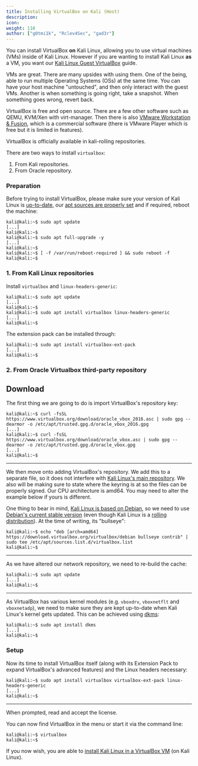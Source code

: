 ```yaml
---
title: Installing VirtualBox on Kali (Host)
description:
icon:
weight: 110
author: ["g0tmi1k", "Rclev4Sec", "gad3r"]
---
```


You can install VirtualBox **on** Kali Linux, allowing you to use virtual machines (VMs) inside of Kali Linux. However if you are wanting to install Kali Linux **as** a VM, you want our [Kali Linux Guest VirtualBox](/docs/virtualization/install-virtualbox-guest-vm/) guide.

VMs are great. There are many upsides with using them. One of the being, able to run multiple Operating Systems (OSs) at the same time. You can have your host machine "untouched", and then only interact with the guest VMs. Another is when something is going right, take a snapshot. When something goes wrong, revert back.

VirtualBox is free and open source. There are a few other software such as QEMU, KVM/Xen with virt-manager. Then there is also [VMware Workstation & Fusion](/docs/virtualization/install-vmware-host/), which is a commercial software (there is VMware Player which is free but it is limited in features).

VirtualBox is officially available in kali-rolling repositories. 

There are two ways to install `virtualbox`:

1. From Kali repositories.
2. From Oracle repository.

### Preparation

Before trying to install VirtualBox, please make sure your version of Kali Linux is [up-to-date](/docs/general-use/updating-kali/), our [apt sources are properly set](/docs/general-use/kali-linux-sources-list-repositories/#default-network-repository-value) and if required, reboot the machine:

```console
kali@kali:~$ sudo apt update
[...]
kali@kali:~$
kali@kali:~$ sudo apt full-upgrade -y
[...]
kali@kali:~$
kali@kali:~$ [ -f /var/run/reboot-required ] && sudo reboot -f
kali@kali:~$
```
### 1. From Kali Linux repositories

Install `virtualbox` and `linux-headers-generic`:

```console
kali@kali:~$ sudo apt update
[...]
kali@kali:~$
kali@kali:~$ sudo apt install virtualbox linux-headers-generic
[...]
kali@kali:~$
```
The extension pack can be installed through:

```console
kali@kali:~$ sudo apt install virtualbox-ext-pack
[...]
kali@kali:~$
```

### 2. From Oracle Virtualbox third-party repository

## Download

The first thing we are going to do is import VirtualBox's repository key:

```console
kali@kali:~$ curl -fsSL https://www.virtualbox.org/download/oracle_vbox_2016.asc | sudo gpg --dearmor -o /etc/apt/trusted.gpg.d/oracle_vbox_2016.gpg
[...]
kali@kali:~$ curl -fsSL https://www.virtualbox.org/download/oracle_vbox.asc | sudo gpg --dearmor -o /etc/apt/trusted.gpg.d/oracle_vbox.gpg
[...]
kali@kali:~$
```

- - -

We then move onto adding VirtualBox's repository.
We add this to a separate file, so it does not interfere with [Kali Linux's main repository](/docs/general-use/kali-linux-sources-list-repositories/). We also will be making sure to state where the keyring is at so the files can be properly signed.
Our CPU architecture is amd64. You may need to alter the example below if yours is different.

One thing to bear in mind, [Kali Linux is based on Debian](/docs/policy/kali-linux-relationship-with-debian/), so we need to use [Debian's current stable version](https://www.debian.org/releases/stable/) (even though Kali Linux is a [rolling distribution](/docs/general-use/kali-branches/)). At the time of writing, its "bullseye":

```console
kali@kali:~$ echo "deb [arch=amd64] https://download.virtualbox.org/virtualbox/debian bullseye contrib" | sudo tee /etc/apt/sources.list.d/virtualbox.list
kali@kali:~$
```

- - -

As we have altered our network repository, we need to re-build the cache:

```console
kali@kali:~$ sudo apt update
[...]
kali@kali:~$
```

- - -

As VirtualBox has various kernel modules (e.g. `vboxdrv`, `vboxnetflt` and `vboxnetadp`), we need to make sure they are kept up-to-date when Kali Linux's kernel gets updated. This can be achieved using [dkms](https://packages.debian.org/testing/dkms):

```console
kali@kali:~$ sudo apt install dkms
[...]
kali@kali:~$
```

### Setup

Now its time to install VirtualBox itself (along with its Extension Pack to expand VirtualBox's advanced features) and the Linux headers necessary:

```console
kali@kali:~$ sudo apt install virtualbox virtualbox-ext-pack linux-headers-generic
[...]
kali@kali:~$
```

- - -

When prompted, read and accept the license.

You can now find VirtualBox in the menu or start it via the command line:

```console
kali@kali:~$ virtualbox
kali@kali:~$
```

If you now wish, you are able to [install Kali Linux in a VirtualBox VM](/docs/virtualization/install-virtualbox-guest-vm/) (on Kali Linux).
